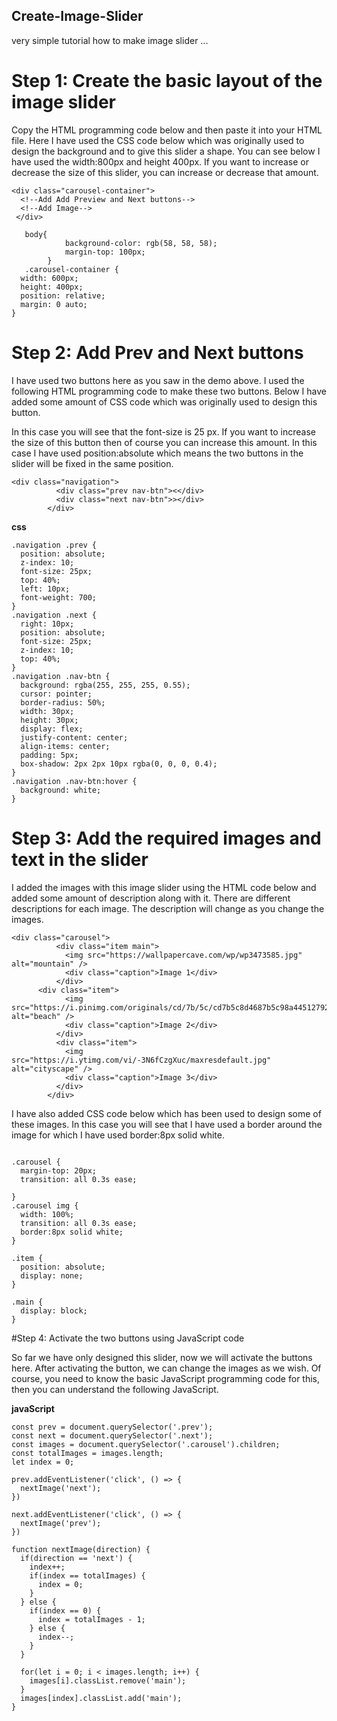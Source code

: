 ## Create-Image-Slider
very simple tutorial how to make image slider ... 

# Step 1: Create the basic layout of the image slider

Copy the HTML programming code below and then paste it into your HTML file. Here I have used the CSS code below which was originally used to design the background and to give this slider a shape.
You can see below I have used the width:800px and height 400px. If you want to increase or decrease the size of this slider, you can increase or decrease that amount.

```
<div class="carousel-container">
  <!--Add Add Preview and Next buttons-->
  <!--Add Image-->
 </div>
```

```
   body{
            background-color: rgb(58, 58, 58);
            margin-top: 100px;
        }
   .carousel-container {
  width: 600px;
  height: 400px;
  position: relative;
  margin: 0 auto;
}
```

# Step 2: Add Prev and Next buttons

I have used two buttons here as you saw in the demo above. I used the following HTML programming code to make these two buttons. Below I have added some amount of CSS code which was originally used to design this button.

In this case you will see that the font-size is 25 px. If you want to increase the size of this button then of course you can increase this amount. In this case I have used position:absolute which means the two buttons in the slider will be fixed in the same position.

```
<div class="navigation">
          <div class="prev nav-btn"><</div>
          <div class="next nav-btn">></div>
        </div>
```
**css**
```
.navigation .prev {
  position: absolute;
  z-index: 10;
  font-size: 25px;
  top: 40%;
  left: 10px;
  font-weight: 700;
}
.navigation .next {
  right: 10px;
  position: absolute;
  font-size: 25px;
  z-index: 10;
  top: 40%;
}
.navigation .nav-btn {
  background: rgba(255, 255, 255, 0.55);
  cursor: pointer;
  border-radius: 50%;
  width: 30px;
  height: 30px;
  display: flex;
  justify-content: center;
  align-items: center;
  padding: 5px;
  box-shadow: 2px 2px 10px rgba(0, 0, 0, 0.4);
}
.navigation .nav-btn:hover {
  background: white;
}
```

# Step 3: Add the required images and text in the slider

I added the images with this image slider using the HTML code below and added some amount of description along with it. There are different descriptions for each image. The description will change as you change the images.


```
<div class="carousel">
          <div class="item main">
            <img src="https://wallpapercave.com/wp/wp3473585.jpg" alt="mountain" />
            <div class="caption">Image 1</div>
          </div>
      <div class="item">
            <img src="https://i.pinimg.com/originals/cd/7b/5c/cd7b5c8d4687b5c98a445127926a56e2.jpg" alt="beach" />
            <div class="caption">Image 2</div>
          </div>
          <div class="item">
            <img src="https://i.ytimg.com/vi/-3N6fCzgXuc/maxresdefault.jpg" alt="cityscape" />
            <div class="caption">Image 3</div>
          </div>      
        </div>
```


I have also added CSS code below which has been used to design some of these images. In this case you will see that I have used a border around the image for which I have used border:8px solid white.

```

.carousel {
  margin-top: 20px;
  transition: all 0.3s ease;

}
.carousel img {
  width: 100%;
  transition: all 0.3s ease;
  border:8px solid white;
}

.item {
  position: absolute;
  display: none;
}

.main {
  display: block;
}

```
#Step 4: Activate the two buttons using JavaScript code

So far we have only designed this slider, now we will activate the buttons here. After activating the button, we can change the images as we wish. Of course, you need to know the basic JavaScript programming code for this, then you can understand the following JavaScript.

**javaScript**
```
const prev = document.querySelector('.prev');
const next = document.querySelector('.next');
const images = document.querySelector('.carousel').children;
const totalImages = images.length;
let index = 0;

prev.addEventListener('click', () => {
  nextImage('next');
})

next.addEventListener('click', () => {
  nextImage('prev');
})

function nextImage(direction) {
  if(direction == 'next') {
    index++;
    if(index == totalImages) {
      index = 0;
    }
  } else {
    if(index == 0) {
      index = totalImages - 1;
    } else {
      index--;
    }
  }

  for(let i = 0; i < images.length; i++) {
    images[i].classList.remove('main');
  }
  images[index].classList.add('main');
}
```

